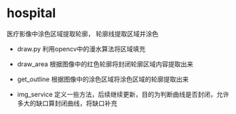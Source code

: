 # hospital
医疗影像中涂色区域提取轮廓， 轮廓线提取区域并涂色

* draw.py  利用opencv中的漫水算法将区域填充

* draw_area  根据图像中的红色轮廓将封闭轮廓区域内容提取出来

* get_outline  根据图像中的涂色区域将涂色区域的轮廓提取出来

* img_service  定义一些方法，后续继续更新，目的为判断曲线是否封闭，允许多大的缺口算封闭曲线，将缺口补充

